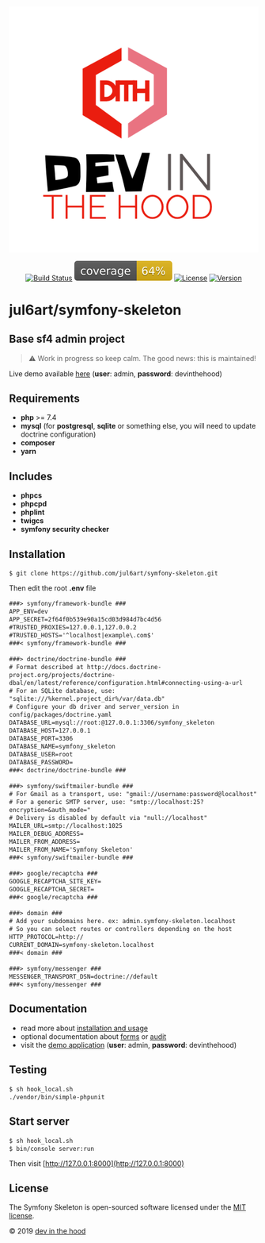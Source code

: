 <p align="center">
    <a href="https://devinthehood.com"><img src="https://github.com/jul6art/symfony-skeleton/blob/master/assets/img/devinthehood.png?raw=true" alt="logo dev in the hood"></a>
</p>

<p align="center">
    <a href="https://jenkins.vsweb.be/job/Symfony%20skeleton/" target="_blank"><img src="https://jenkins.vsweb.be/buildStatus/icon?job=Symfony+skeleton" alt="Build Status"></a>
    <a href="https://github.com/jul6art/symfony-skeleton/blob/master/data/report/coverage.svg" target="_blank"><img src="https://github.com/jul6art/symfony-skeleton/blob/master/data/report/coverage.svg" alt="Code Coverage"></a>
    <a href="https://opensource.org/licenses/MIT" target="_blank"><img src="https://img.shields.io/badge/License-MIT-yellow.svg" alt="License"></a>
    <a href="https://github.com/jul6art/symfony-skeleton" target="_blank"><img src="https://img.shields.io/static/v1?label=stable&message=v1+coming+soon&color=orange" alt="Version"></a>
</p>

jul6art/symfony-skeleton
========================
Base sf4 admin project
----------------------

> :warning: Work in progress so keep calm. The good news: this is maintained!

Live demo available [here](https://symfony-skeleton.vsweb.be) (**user**: admin, **password**: devinthehood)

Requirements
------------

* **php** >= 7.4
* **mysql** (for **postgresql**, **sqlite** or something else, you will need to update doctrine configuration)
* **composer**
* **yarn**

Includes
--------

* **phpcs**
* **phpcpd**
* **phplint**
* **twigcs**
* **symfony security checker**

Installation
------------

```console
$ git clone https://github.com/jul6art/symfony-skeleton.git
```


Then edit the root **.env** file

```console
###> symfony/framework-bundle ###
APP_ENV=dev
APP_SECRET=2f64f0b539e90a15cd03d984d7bc4d56
#TRUSTED_PROXIES=127.0.0.1,127.0.0.2
#TRUSTED_HOSTS='^localhost|example\.com$'
###< symfony/framework-bundle ###

###> doctrine/doctrine-bundle ###
# Format described at http://docs.doctrine-project.org/projects/doctrine-dbal/en/latest/reference/configuration.html#connecting-using-a-url
# For an SQLite database, use: "sqlite:///%kernel.project_dir%/var/data.db"
# Configure your db driver and server_version in config/packages/doctrine.yaml
DATABASE_URL=mysql://root:@127.0.0.1:3306/symfony_skeleton
DATABASE_HOST=127.0.0.1
DATABASE_PORT=3306
DATABASE_NAME=symfony_skeleton
DATABASE_USER=root
DATABASE_PASSWORD=
###< doctrine/doctrine-bundle ###

###> symfony/swiftmailer-bundle ###
# For Gmail as a transport, use: "gmail://username:password@localhost"
# For a generic SMTP server, use: "smtp://localhost:25?encryption=&auth_mode="
# Delivery is disabled by default via "null://localhost"
MAILER_URL=smtp://localhost:1025
MAILER_DEBUG_ADDRESS=
MAILER_FROM_ADDRESS=
MAILER_FROM_NAME='Symfony Skeleton'
###< symfony/swiftmailer-bundle ###

###> google/recaptcha ###
GOOGLE_RECAPTCHA_SITE_KEY=
GOOGLE_RECAPTCHA_SECRET=
###< google/recaptcha ###

###> domain ###
# Add your subdomains here. ex: admin.symfony-skeleton.localhost
# So you can select routes or controllers depending on the host
HTTP_PROTOCOL=http://
CURRENT_DOMAIN=symfony-skeleton.localhost
###< domain ###

###> symfony/messenger ###
MESSENGER_TRANSPORT_DSN=doctrine://default
###< symfony/messenger ###
```

Documentation
------------

* read more about [installation and usage](/data/doc/INSTALL.md)
* optional documentation about [forms](/data/doc/FORMS.md) or [audit](/data/doc/AUDIT.md)
* visit the [demo application](https://symfony-skeleton.vsweb.be) (**user**: admin, **password**: devinthehood)

Testing
-------

```console
$ sh hook_local.sh
./vendor/bin/simple-phpunit
```

Start server
------------

```console
$ sh hook_local.sh
$ bin/console server:run
```

Then visit [http://127.0.0.1:8000](http://127.0.0.1:8000)

License
-------

The Symfony Skeleton is open-sourced software licensed under the [MIT license](https://opensource.org/licenses/MIT).

&copy; 2019 [dev in the hood](https://devinthehood.com)
